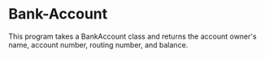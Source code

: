 # Bank-Account

This program takes a BankAccount class and returns the account owner's name, account number, routing number, and balance.
